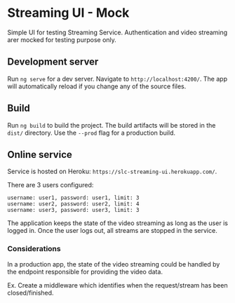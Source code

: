 # Streaming UI - Mock
Simple UI for testing Streaming Service.
Authentication and video streaming arer mocked for testing purpose only.

## Development server

Run `ng serve` for a dev server. Navigate to `http://localhost:4200/`. The app will automatically reload if you change any of the source files.

## Build

Run `ng build` to build the project. The build artifacts will be stored in the `dist/` directory. Use the `--prod` flag for a production build.

## Online service

Service is hosted on Heroku: `https://slc-streaming-ui.herokuapp.com/`.

There are 3 users configured:

    username: user1, password: user1, limit: 3
    username: user2, password: user2, limit: 4
    username: user3, password: user3, limit: 3

The application keeps the state of the video streaming as long as the user is logged in. Once the user logs out, all streams are stopped in the service.

### Considerations
In a production app, the state of the video streaming could be handled by the endpoint responsible for providing the video data. 

Ex. Create a middleware which identifies when the request/stream has been closed/finished.